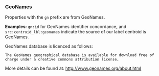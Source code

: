 ### GeoNames

Properties with the `gn` prefix are from GeoNames.

**Examples:** `gn:id` for GeoNames identifier concordance, and `src:centroid_lbl:geonames` indicate the source of our label centroid is GeoNames.

GeoNames database is licenced as follows:

```
The GeoNames geographical database is available for download free of
charge under a creative commons attribution license. 
```

More details can be found at: http://www.geonames.org/about.html